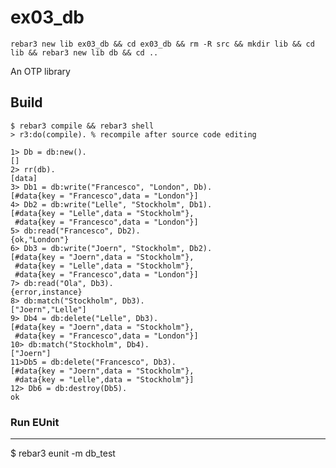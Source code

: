 ex03_db
=====
```
rebar3 new lib ex03_db && cd ex03_db && rm -R src && mkdir lib && cd lib && rebar3 new lib db && cd ..
```
An OTP library

Build
-----

    $ rebar3 compile && rebar3 shell
	> r3:do(compile). % recompile after source code editing 

```
1> Db = db:new().
[]
2> rr(db).
[data]
3> Db1 = db:write("Francesco", "London", Db).
[#data{key = "Francesco",data = "London"}]
4> Db2 = db:write("Lelle", "Stockholm", Db1).
[#data{key = "Lelle",data = "Stockholm"},
 #data{key = "Francesco",data = "London"}]
5> db:read("Francesco", Db2).
{ok,"London"}
6> Db3 = db:write("Joern", "Stockholm", Db2).
[#data{key = "Joern",data = "Stockholm"},
 #data{key = "Lelle",data = "Stockholm"},
 #data{key = "Francesco",data = "London"}]
7> db:read("Ola", Db3).
{error,instance}
8> db:match("Stockholm", Db3).
["Joern","Lelle"]
9> Db4 = db:delete("Lelle", Db3).
[#data{key = "Joern",data = "Stockholm"},
 #data{key = "Francesco",data = "London"}]
10> db:match("Stockholm", Db4).
["Joern"]
11>Db5 = db:delete("Francesco", Db3).
[#data{key = "Joern",data = "Stockholm"},
 #data{key = "Lelle",data = "Stockholm"}]
12> Db6 = db:destroy(Db5).
ok
```

### Run EUnit

-----
 $ rebar3 eunit -m db_test
